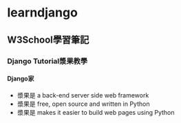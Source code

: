 # learndjango
## W3School學習筆記
### Django Tutorial漿果教學
#### Django家
* 漿果是 a back-end server side web framework
* 漿果是 free, open source and written in Python
* 漿果是 makes it easier to build web pages using Python

